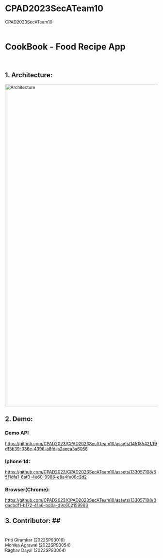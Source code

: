 # CPAD2023SecATeam10
CPAD2023SecATeam10 <br /> <br />
# CookBook - Food Recipe App <br /> <br />

## 1. Architecture: ##

<img width="1061" alt="Architecture" src="https://github.com/CPAD2023/CPAD2023SecATeam10/assets/133057108/5888ee9e-dccc-459f-bed5-1b7eed86acbf">

## 2. Demo: ##

### Demo API ###

https://github.com/CPAD2023/CPAD2023SecATeam10/assets/145185421/f9df5b39-336e-4396-a8fd-a2aeea3a6056

### Iphone 14: ###

https://github.com/CPAD2023/CPAD2023SecATeam10/assets/133057108/65f1dfa1-6af3-4e60-9986-e8a4fe08c2d2

### Browser(Chrome): ###

https://github.com/CPAD2023/CPAD2023SecATeam10/assets/133057108/0dacbdf1-b172-41a6-bd0a-d9c602159963


## 3. Contributor: ##<br /> <br />
Priti Giramkar (2022SP93016) <br />
Monika Agrawal (2022SP93054) <br />
Raghav Dayal   (2022SP93064)

